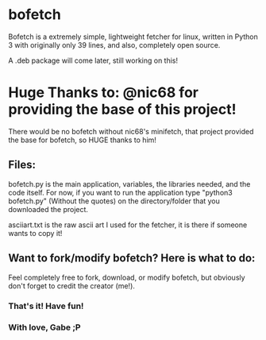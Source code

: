 # bofetch
Bofetch is a extremely simple, lightweight fetcher for linux, written in Python 3 with originally only 39 lines, and also, completely open source.

A .deb package will come later, still working on this!

# Huge Thanks to: @nic68 for providing the base of this project!
There would be no bofetch without nic68's minifetch, that project provided the base for bofetch, so HUGE thanks to him!

## Files:
bofetch.py is the main application, variables, the libraries needed, and the code itself.
For now, if you want to run the application type "python3 bofetch.py" (Without the quotes) on the directory/folder that you downloaded the project.

asciiart.txt is the raw ascii art I used for the fetcher, it is there if someone wants to copy it!

## Want to fork/modify bofetch? Here is what to do:
Feel completely free to fork, download, or modify bofetch, but obviously don't forget to credit the creator (me!).

### That's it! Have fun!
### With love, Gabe ;P
